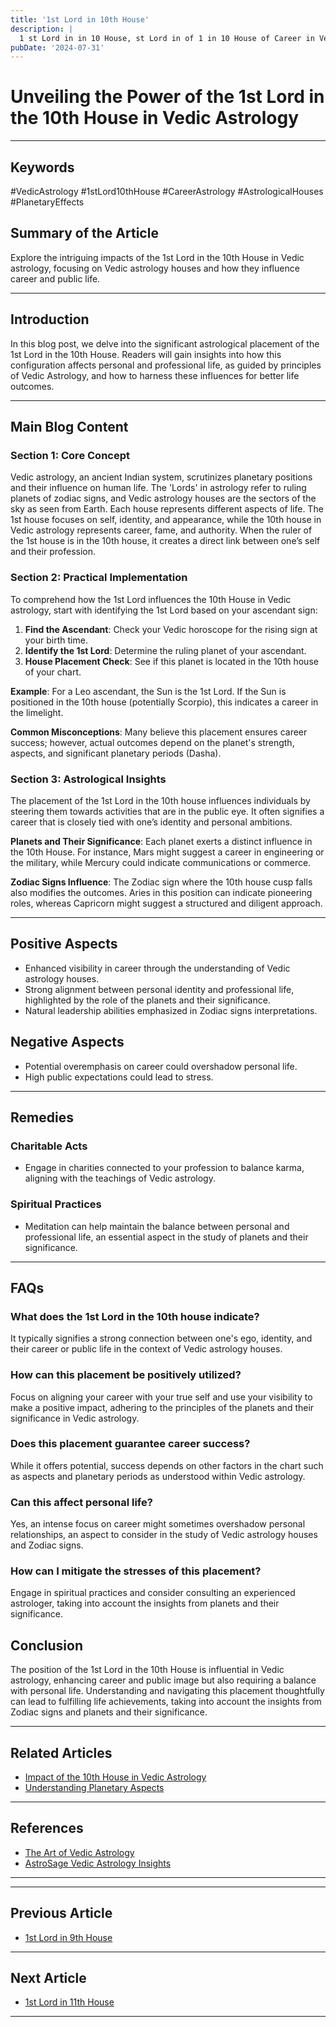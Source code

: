 ```yaml
---
title: '1st Lord in 10th House'
description: |
  1 st Lord in in 10 House, st Lord in of 1 in 10 House of Career in Vedic astrology
pubDate: '2024-07-31'
---
```


# Unveiling the Power of the 1st Lord in the 10th House in Vedic Astrology

---

## Keywords 
#VedicAstrology #1stLord10thHouse #CareerAstrology #AstrologicalHouses #PlanetaryEffects

## Summary of the Article
Explore the intriguing impacts of the 1st Lord in the 10th House in Vedic astrology, focusing on Vedic astrology houses and how they influence career and public life.

---

## Introduction
In this blog post, we delve into the significant astrological placement of the 1st Lord in the 10th House. Readers will gain insights into how this configuration affects personal and professional life, as guided by principles of Vedic Astrology, and how to harness these influences for better life outcomes.

---

## Main Blog Content

### **Section 1: Core Concept**
Vedic astrology, an ancient Indian system, scrutinizes planetary positions and their influence on human life. The 'Lords' in astrology refer to ruling planets of zodiac signs, and Vedic astrology houses are the sectors of the sky as seen from Earth. Each house represents different aspects of life. The 1st house focuses on self, identity, and appearance, while the 10th house in Vedic astrology represents career, fame, and authority. When the ruler of the 1st house is in the 10th house, it creates a direct link between one’s self and their profession.

### **Section 2: Practical Implementation**
To comprehend how the 1st Lord influences the 10th House in Vedic astrology, start with identifying the 1st Lord based on your ascendant sign:
1. **Find the Ascendant**: Check your Vedic horoscope for the rising sign at your birth time.
2. **Identify the 1st Lord**: Determine the ruling planet of your ascendant.
3. **House Placement Check**: See if this planet is located in the 10th house of your chart.

**Example**: For a Leo ascendant, the Sun is the 1st Lord. If the Sun is positioned in the 10th house (potentially Scorpio), this indicates a career in the limelight.

**Common Misconceptions**: Many believe this placement ensures career success; however, actual outcomes depend on the planet's strength, aspects, and significant planetary periods (Dasha).

### **Section 3: Astrological Insights**
The placement of the 1st Lord in the 10th house influences individuals by steering them towards activities that are in the public eye. It often signifies a career that is closely tied with one’s identity and personal ambitions.

**Planets and Their Significance**: Each planet exerts a distinct influence in the 10th House. For instance, Mars might suggest a career in engineering or the military, while Mercury could indicate communications or commerce. 

**Zodiac Signs Influence**: The Zodiac sign where the 10th house cusp falls also modifies the outcomes. Aries in this position can indicate pioneering roles, whereas Capricorn might suggest a structured and diligent approach.

---

## Positive Aspects
- Enhanced visibility in career through the understanding of Vedic astrology houses.
- Strong alignment between personal identity and professional life, highlighted by the role of the planets and their significance.
- Natural leadership abilities emphasized in Zodiac signs interpretations.

## Negative Aspects
- Potential overemphasis on career could overshadow personal life.
- High public expectations could lead to stress.

---

## Remedies

### Charitable Acts
- Engage in charities connected to your profession to balance karma, aligning with the teachings of Vedic astrology.

### Spiritual Practices
- Meditation can help maintain the balance between personal and professional life, an essential aspect in the study of planets and their significance.

---

## FAQs 
### What does the 1st Lord in the 10th house indicate?
It typically signifies a strong connection between one's ego, identity, and their career or public life in the context of Vedic astrology houses.

### How can this placement be positively utilized?
Focus on aligning your career with your true self and use your visibility to make a positive impact, adhering to the principles of the planets and their significance in Vedic astrology.

### Does this placement guarantee career success?
While it offers potential, success depends on other factors in the chart such as aspects and planetary periods as understood within Vedic astrology.

### Can this affect personal life?
Yes, an intense focus on career might sometimes overshadow personal relationships, an aspect to consider in the study of Vedic astrology houses and Zodiac signs.

### How can I mitigate the stresses of this placement?
Engage in spiritual practices and consider consulting an experienced astrologer, taking into account the insights from planets and their significance.

## Conclusion
The position of the 1st Lord in the 10th House is influential in Vedic astrology, enhancing career and public image but also requiring a balance with personal life. Understanding and navigating this placement thoughtfully can lead to fulfilling life achievements, taking into account the insights from Zodiac signs and planets and their significance.

---

## Related Articles
- [Impact of the 10th House in Vedic Astrology](link)
- [Understanding Planetary Aspects](link)

---

## References
- [The Art of Vedic Astrology](https://vedicastrology.org)
- [AstroSage Vedic Astrology Insights](https://www.astrosage.com)

---
---

## Previous Article
- [1st Lord in 9th House](/blogs-md/1001_1st_Lord_in_all_Houses/100109_1st_Lord_in_9th_House.md)

---

## Next Article
- [1st Lord in 11th House](/blogs-md/1001_1st_Lord_in_all_Houses/100111_1st_Lord_in_11th_House.md)

---

